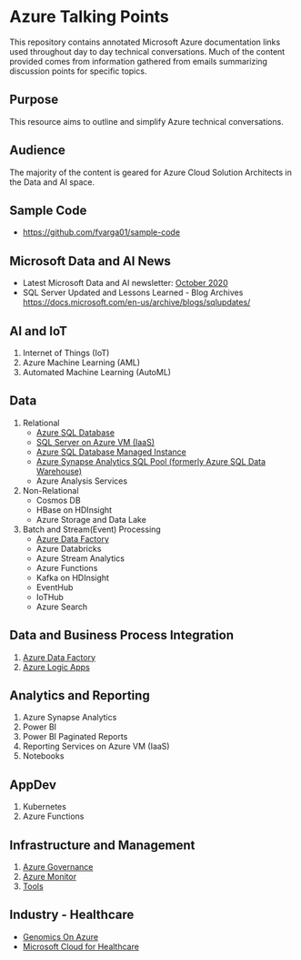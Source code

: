 # Azure Talking Points
This repository contains annotated Microsoft Azure documentation links used throughout day to day technical conversations. Much of the content provided comes from information gathered from emails summarizing discussion points for specific topics.

## Purpose
This resource aims to outline and simplify Azure technical conversations. 

## Audience
The majority of the content is geared for Azure Cloud Solution Architects in the Data and AI space.

## Sample Code
- https://github.com/fvarga01/sample-code


## Microsoft Data and AI News
- Latest Microsoft Data and AI newsletter: [October 2020](/Microsoft-Data-and-AI-News/2020/Microsoft-Data-and-AI-News-October-2020.pdf)
- SQL Server Updated and Lessons Learned - Blog Archives https://docs.microsoft.com/en-us/archive/blogs/sqlupdates/

  
## AI and IoT
1. Internet of Things (IoT)
2. Azure Machine Learning (AML)
3. Automated Machine Learning (AutoML)

## Data
1.  Relational
    - [Azure SQL Database](/Azure-SQL-Database.md)
    - [SQL Server on Azure VM (IaaS)](/SQL-Server-Azure-VM.md)
    - [Azure SQL Database Managed Instance](/Azure-SQL-Database-Managed-Instance.md)
    - [Azure Synapse Analytics SQL Pool (formerly Azure SQL Data Warehouse)](/Azure-Synapse-Analytics-SQLPool.md)
    - Azure Analysis Services
2. Non-Relational
   - Cosmos DB
   - HBase on HDInsight
   - Azure Storage and Data Lake
3. Batch and Stream(Event) Processing
   - [Azure Data Factory](/Azure-Data-Factory.md)
   - Azure Databricks
   - Azure Stream Analytics
   - Azure Functions 
   - Kafka on HDInsight
   - EventHub
   - IoTHub
   - Azure Search

## Data and Business Process Integration
1. [Azure Data Factory](/Azure-Data-Factory.md)
2. [Azure Logic Apps](/Azure-Logic-Apps.md)

## Analytics and Reporting
1. Azure Synapse Analytics
2. Power BI
3. Power BI Paginated Reports
4. Reporting Services on Azure VM (IaaS)
5. Notebooks

## AppDev
1. Kubernetes
2. Azure Functions

## Infrastructure and Management
1. [Azure Governance](/Azure-Governance.md)
2. [Azure Monitor](/Azure-Monitor.md)
1. [Tools](/Tools.md)

## Industry - Healthcare
- [Genomics On Azure](/Genomics-On-Azure.md)
- [Microsoft Cloud for Healthcare](/Microsoft-Cloud-For-Healthcare.md)